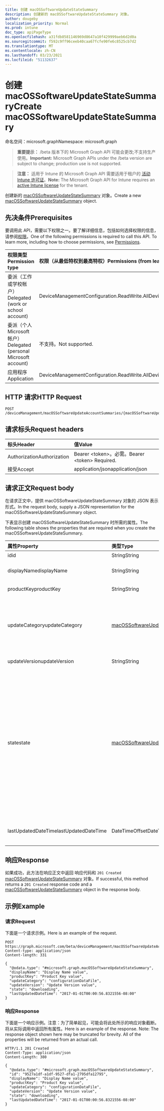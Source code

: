 ```yaml
---
title: 创建 macOSSoftwareUpdateStateSummary
description: 创建新的 macOSSoftwareUpdateStateSummary 对象。
author: dougeby
localization_priority: Normal
ms.prod: intune
doc_type: apiPageType
ms.openlocfilehash: a31fdb8581146969d8647a10f429999aeb6d2d0a
ms.sourcegitcommit: f592c9ff96ceeb40caa67fcfe90fe6c8525cb7d2
ms.translationtype: MT
ms.contentlocale: zh-CN
ms.lasthandoff: 03/23/2021
ms.locfileid: "51132637"
---
```

# <a name="create-macossoftwareupdatestatesummary"></a><span data-ttu-id="a9651-103">创建 macOSSoftwareUpdateStateSummary</span><span class="sxs-lookup"><span data-stu-id="a9651-103">Create macOSSoftwareUpdateStateSummary</span></span>

<span data-ttu-id="a9651-104">命名空间：microsoft.graph</span><span class="sxs-lookup"><span data-stu-id="a9651-104">Namespace: microsoft.graph</span></span>

> <span data-ttu-id="a9651-105">**重要提示：** /beta 版本下的 Microsoft Graph API 可能会更改;不支持生产使用。</span><span class="sxs-lookup"><span data-stu-id="a9651-105">**Important:** Microsoft Graph APIs under the /beta version are subject to change; production use is not supported.</span></span>

> <span data-ttu-id="a9651-106">**注意：** 适用于 Intune 的 Microsoft Graph API 需要适用于租户的 [活动 Intune 许可证](https://go.microsoft.com/fwlink/?linkid=839381)。</span><span class="sxs-lookup"><span data-stu-id="a9651-106">**Note:** The Microsoft Graph API for Intune requires an [active Intune license](https://go.microsoft.com/fwlink/?linkid=839381) for the tenant.</span></span>

<span data-ttu-id="a9651-107">创建新的 [macOSSoftwareUpdateStateSummary](../resources/intune-deviceconfig-macossoftwareupdatestatesummary.md) 对象。</span><span class="sxs-lookup"><span data-stu-id="a9651-107">Create a new [macOSSoftwareUpdateStateSummary](../resources/intune-deviceconfig-macossoftwareupdatestatesummary.md) object.</span></span>

## <a name="prerequisites"></a><span data-ttu-id="a9651-108">先决条件</span><span class="sxs-lookup"><span data-stu-id="a9651-108">Prerequisites</span></span>
<span data-ttu-id="a9651-p101">要调用此 API，需要以下权限之一。要了解详细信息，包括如何选择权限的信息，请参阅[权限](/graph/permissions-reference)。</span><span class="sxs-lookup"><span data-stu-id="a9651-p101">One of the following permissions is required to call this API. To learn more, including how to choose permissions, see [Permissions](/graph/permissions-reference).</span></span>

|<span data-ttu-id="a9651-111">权限类型</span><span class="sxs-lookup"><span data-stu-id="a9651-111">Permission type</span></span>|<span data-ttu-id="a9651-112">权限（从最低特权到最高特权）</span><span class="sxs-lookup"><span data-stu-id="a9651-112">Permissions (from least to most privileged)</span></span>|
|:---|:---|
|<span data-ttu-id="a9651-113">委派（工作或学校帐户）</span><span class="sxs-lookup"><span data-stu-id="a9651-113">Delegated (work or school account)</span></span>|<span data-ttu-id="a9651-114">DeviceManagementConfiguration.ReadWrite.All</span><span class="sxs-lookup"><span data-stu-id="a9651-114">DeviceManagementConfiguration.ReadWrite.All</span></span>|
|<span data-ttu-id="a9651-115">委派（个人 Microsoft 帐户）</span><span class="sxs-lookup"><span data-stu-id="a9651-115">Delegated (personal Microsoft account)</span></span>|<span data-ttu-id="a9651-116">不支持。</span><span class="sxs-lookup"><span data-stu-id="a9651-116">Not supported.</span></span>|
|<span data-ttu-id="a9651-117">应用程序</span><span class="sxs-lookup"><span data-stu-id="a9651-117">Application</span></span>|<span data-ttu-id="a9651-118">DeviceManagementConfiguration.ReadWrite.All</span><span class="sxs-lookup"><span data-stu-id="a9651-118">DeviceManagementConfiguration.ReadWrite.All</span></span>|

## <a name="http-request"></a><span data-ttu-id="a9651-119">HTTP 请求</span><span class="sxs-lookup"><span data-stu-id="a9651-119">HTTP Request</span></span>
<!-- {
  "blockType": "ignored"
}
-->
``` http
POST /deviceManagement/macOSSoftwareUpdateAccountSummaries/{macOSSoftwareUpdateAccountSummaryId}/categorySummaries/{macOSSoftwareUpdateCategorySummaryId}/updateStateSummaries
```

## <a name="request-headers"></a><span data-ttu-id="a9651-120">请求标头</span><span class="sxs-lookup"><span data-stu-id="a9651-120">Request headers</span></span>
|<span data-ttu-id="a9651-121">标头</span><span class="sxs-lookup"><span data-stu-id="a9651-121">Header</span></span>|<span data-ttu-id="a9651-122">值</span><span class="sxs-lookup"><span data-stu-id="a9651-122">Value</span></span>|
|:---|:---|
|<span data-ttu-id="a9651-123">Authorization</span><span class="sxs-lookup"><span data-stu-id="a9651-123">Authorization</span></span>|<span data-ttu-id="a9651-124">Bearer &lt;token&gt;。必需。</span><span class="sxs-lookup"><span data-stu-id="a9651-124">Bearer &lt;token&gt; Required.</span></span>|
|<span data-ttu-id="a9651-125">接受</span><span class="sxs-lookup"><span data-stu-id="a9651-125">Accept</span></span>|<span data-ttu-id="a9651-126">application/json</span><span class="sxs-lookup"><span data-stu-id="a9651-126">application/json</span></span>|

## <a name="request-body"></a><span data-ttu-id="a9651-127">请求正文</span><span class="sxs-lookup"><span data-stu-id="a9651-127">Request body</span></span>
<span data-ttu-id="a9651-128">在请求正文中，提供 macOSSoftwareUpdateStateSummary 对象的 JSON 表示形式。</span><span class="sxs-lookup"><span data-stu-id="a9651-128">In the request body, supply a JSON representation for the macOSSoftwareUpdateStateSummary object.</span></span>

<span data-ttu-id="a9651-129">下表显示创建 macOSSoftwareUpdateStateSummary 时所需的属性。</span><span class="sxs-lookup"><span data-stu-id="a9651-129">The following table shows the properties that are required when you create the macOSSoftwareUpdateStateSummary.</span></span>

|<span data-ttu-id="a9651-130">属性</span><span class="sxs-lookup"><span data-stu-id="a9651-130">Property</span></span>|<span data-ttu-id="a9651-131">类型</span><span class="sxs-lookup"><span data-stu-id="a9651-131">Type</span></span>|<span data-ttu-id="a9651-132">说明</span><span class="sxs-lookup"><span data-stu-id="a9651-132">Description</span></span>|
|:---|:---|:---|
|<span data-ttu-id="a9651-133">id</span><span class="sxs-lookup"><span data-stu-id="a9651-133">id</span></span>|<span data-ttu-id="a9651-134">String</span><span class="sxs-lookup"><span data-stu-id="a9651-134">String</span></span>|<span data-ttu-id="a9651-135">实体的键。</span><span class="sxs-lookup"><span data-stu-id="a9651-135">Key of the entity.</span></span>|
|<span data-ttu-id="a9651-136">displayName</span><span class="sxs-lookup"><span data-stu-id="a9651-136">displayName</span></span>|<span data-ttu-id="a9651-137">String</span><span class="sxs-lookup"><span data-stu-id="a9651-137">String</span></span>|<span data-ttu-id="a9651-138">软件更新的可读名称</span><span class="sxs-lookup"><span data-stu-id="a9651-138">Human readable name of the software update</span></span>|
|<span data-ttu-id="a9651-139">productKey</span><span class="sxs-lookup"><span data-stu-id="a9651-139">productKey</span></span>|<span data-ttu-id="a9651-140">String</span><span class="sxs-lookup"><span data-stu-id="a9651-140">String</span></span>|<span data-ttu-id="a9651-141">软件更新的产品密钥。</span><span class="sxs-lookup"><span data-stu-id="a9651-141">Product key of the software update.</span></span>|
|<span data-ttu-id="a9651-142">updateCategory</span><span class="sxs-lookup"><span data-stu-id="a9651-142">updateCategory</span></span>|[<span data-ttu-id="a9651-143">macOSSoftwareUpdateCategory</span><span class="sxs-lookup"><span data-stu-id="a9651-143">macOSSoftwareUpdateCategory</span></span>](../resources/intune-deviceconfig-macossoftwareupdatecategory.md)|<span data-ttu-id="a9651-144">软件更新类别。</span><span class="sxs-lookup"><span data-stu-id="a9651-144">Software update category.</span></span> <span data-ttu-id="a9651-145">可取值为：`critical`、`configurationDataFile`、`firmware`、`other`。</span><span class="sxs-lookup"><span data-stu-id="a9651-145">Possible values are: `critical`, `configurationDataFile`, `firmware`, `other`.</span></span>|
|<span data-ttu-id="a9651-146">updateVersion</span><span class="sxs-lookup"><span data-stu-id="a9651-146">updateVersion</span></span>|<span data-ttu-id="a9651-147">String</span><span class="sxs-lookup"><span data-stu-id="a9651-147">String</span></span>|<span data-ttu-id="a9651-148">软件更新的版本</span><span class="sxs-lookup"><span data-stu-id="a9651-148">Version of the software update</span></span>|
|<span data-ttu-id="a9651-149">state</span><span class="sxs-lookup"><span data-stu-id="a9651-149">state</span></span>|[<span data-ttu-id="a9651-150">macOSSoftwareUpdateState</span><span class="sxs-lookup"><span data-stu-id="a9651-150">macOSSoftwareUpdateState</span></span>](../resources/intune-deviceconfig-macossoftwareupdatestate.md)|<span data-ttu-id="a9651-151">软件更新的状态。</span><span class="sxs-lookup"><span data-stu-id="a9651-151">State of the software update.</span></span> <span data-ttu-id="a9651-152">可能的值是 `success` `downloading` `downloaded` ：、、、、、、、、、、 `installing` `idle` `available` `scheduled` `downloadFailed` `downloadInsufficientSpace` `downloadInsufficientPower` `downloadInsufficientNetwork` `installInsufficientSpace` `installInsufficientPower` `installFailed` `commandFailed` 。</span><span class="sxs-lookup"><span data-stu-id="a9651-152">Possible values are: `success`, `downloading`, `downloaded`, `installing`, `idle`, `available`, `scheduled`, `downloadFailed`, `downloadInsufficientSpace`, `downloadInsufficientPower`, `downloadInsufficientNetwork`, `installInsufficientSpace`, `installInsufficientPower`, `installFailed`, `commandFailed`.</span></span>|
|<span data-ttu-id="a9651-153">lastUpdatedDateTime</span><span class="sxs-lookup"><span data-stu-id="a9651-153">lastUpdatedDateTime</span></span>|<span data-ttu-id="a9651-154">DateTimeOffset</span><span class="sxs-lookup"><span data-stu-id="a9651-154">DateTimeOffset</span></span>|<span data-ttu-id="a9651-155">上次更新此设备和产品密钥报告的日期时间。</span><span class="sxs-lookup"><span data-stu-id="a9651-155">Last date time the report for this device and product key was updated.</span></span>|



## <a name="response"></a><span data-ttu-id="a9651-156">响应</span><span class="sxs-lookup"><span data-stu-id="a9651-156">Response</span></span>
<span data-ttu-id="a9651-157">如果成功，此方法在响应正文中返回 响应代码和 `201 Created` [macOSSoftwareUpdateStateSummary](../resources/intune-deviceconfig-macossoftwareupdatestatesummary.md) 对象。</span><span class="sxs-lookup"><span data-stu-id="a9651-157">If successful, this method returns a `201 Created` response code and a [macOSSoftwareUpdateStateSummary](../resources/intune-deviceconfig-macossoftwareupdatestatesummary.md) object in the response body.</span></span>

## <a name="example"></a><span data-ttu-id="a9651-158">示例</span><span class="sxs-lookup"><span data-stu-id="a9651-158">Example</span></span>

### <a name="request"></a><span data-ttu-id="a9651-159">请求</span><span class="sxs-lookup"><span data-stu-id="a9651-159">Request</span></span>
<span data-ttu-id="a9651-160">下面是一个请求示例。</span><span class="sxs-lookup"><span data-stu-id="a9651-160">Here is an example of the request.</span></span>
``` http
POST https://graph.microsoft.com/beta/deviceManagement/macOSSoftwareUpdateAccountSummaries/{macOSSoftwareUpdateAccountSummaryId}/categorySummaries/{macOSSoftwareUpdateCategorySummaryId}/updateStateSummaries
Content-type: application/json
Content-length: 331

{
  "@odata.type": "#microsoft.graph.macOSSoftwareUpdateStateSummary",
  "displayName": "Display Name value",
  "productKey": "Product Key value",
  "updateCategory": "configurationDataFile",
  "updateVersion": "Update Version value",
  "state": "downloading",
  "lastUpdatedDateTime": "2017-01-01T00:00:56.8321556-08:00"
}
```

### <a name="response"></a><span data-ttu-id="a9651-161">响应</span><span class="sxs-lookup"><span data-stu-id="a9651-161">Response</span></span>
<span data-ttu-id="a9651-p104">下面是一个响应示例。注意：为了简单起见，可能会将此处所示的响应对象截断。将从实际调用中返回所有属性。</span><span class="sxs-lookup"><span data-stu-id="a9651-p104">Here is an example of the response. Note: The response object shown here may be truncated for brevity. All of the properties will be returned from an actual call.</span></span>
``` http
HTTP/1.1 201 Created
Content-Type: application/json
Content-Length: 380

{
  "@odata.type": "#microsoft.graph.macOSSoftwareUpdateStateSummary",
  "id": "9527a1df-a1df-9527-dfa1-2795dfa12795",
  "displayName": "Display Name value",
  "productKey": "Product Key value",
  "updateCategory": "configurationDataFile",
  "updateVersion": "Update Version value",
  "state": "downloading",
  "lastUpdatedDateTime": "2017-01-01T00:00:56.8321556-08:00"
}
```




